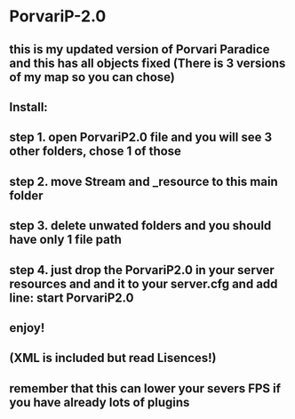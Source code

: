 # PorvariP-2.0
this is my updated version of Porvari Paradice and this has all objects fixed (There is 3 versions of my map so you can chose)
-----------------------------------------------------------------------------------------------------------------------------
Install: 
---------
step 1. open PorvariP2.0 file and you will see 3 other folders, chose 1 of those
--------------------------------------------------------------------------------
step 2. move Stream and _resource to this main folder
-----------------------------------------------------
step 3. delete unwated folders and you should have only 1 file path
---------------------------------------------------------------------
step 4. just drop the PorvariP2.0 in your server resources and and it to your server.cfg and add line: start PorvariP2.0
-------------------------------------------------------------------------------------------------------------------------
enjoy!
------
(XML is included but read Lisences!)
------------------------------------
remember that this can lower your severs FPS if you have already lots of plugins 
--------------------------------------------------------------------------------
